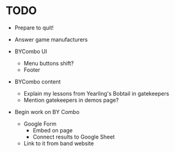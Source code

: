 # TODO
* Prepare to quit!
* Answer game manufacturers
* BYCombo UI
    * Menu buttons shift?
    * Footer
* BYCombo content
    * Explain my lessons from Yearling's Bobtail in gatekeepers
    * Mention gatekeepers in demos page?

* Begin work on BY Combo
    * Google Form
        * Embed on page
        * Connect results to Google Sheet
    * Link to it from band website